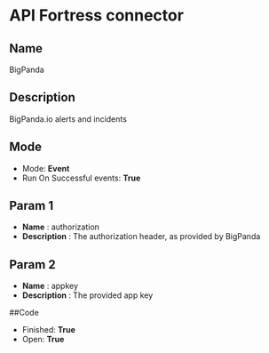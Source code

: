 # API Fortress connector

## Name
BigPanda

## Description
BigPanda.io alerts and incidents

## Mode
* Mode: **Event**
* Run On Successful events: **True**

## Param 1
* **Name** : authorization
* **Description** : The authorization header, as provided by BigPanda

## Param 2
* **Name** : appkey
* **Description** : The provided app key

##Code
* Finished: **True**
* Open: **True**
